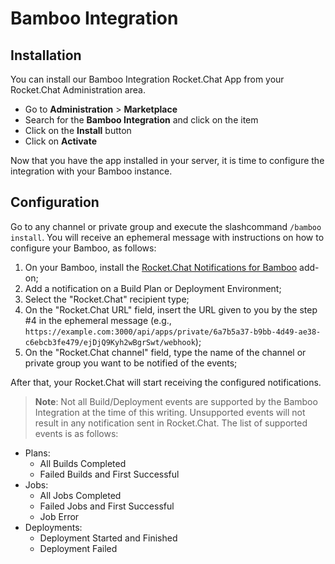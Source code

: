 # Bamboo Integration

## Installation

You can install our Bamboo Integration Rocket.Chat App from your Rocket.Chat Administration area.

* Go to **Administration** &gt; **Marketplace**
* Search for the **Bamboo Integration** and click on the item
* Click on the **Install** button
* Click on **Activate**

Now that you have the app installed in your server, it is time to configure the integration with your Bamboo instance.

## Configuration

Go to any channel or private group and execute the slashcommand `/bamboo install`. You will receive an ephemeral message with instructions on how to configure your Bamboo, as follows:

1. On your Bamboo, install the [Rocket.Chat Notifications for Bamboo](https://marketplace.atlassian.com/apps/1220022/rocket-chat-notifications-for-bamboo) add-on;
2. Add a notification on a Build Plan or Deployment Environment;
3. Select the "Rocket.Chat" recipient type;
4. On the "Rocket.Chat URL" field, insert the URL given to you by the step \#4 in the ephemeral message \(e.g., `https://example.com:3000/api/apps/private/6a7b5a37-b9bb-4d49-ae38-c6ebcb3fe479/ejDjQ9Kyh2wBgrSwt/webhook`\);
5. On the "Rocket.Chat channel" field, type the name of the channel or private group you want to be notified of the events;

After that, your Rocket.Chat will start receiving the configured notifications.

> **Note**: Not all Build/Deployment events are supported by the Bamboo Integration at the time of this writing. Unsupported events will not result in any notification sent in Rocket.Chat. The list of supported events is as follows:

* Plans:
  * All Builds Completed
  * Failed Builds and First Successful
* Jobs:
  * All Jobs Completed
  * Failed Jobs and First Successful
  * Job Error
* Deployments:
  * Deployment Started and Finished
  * Deployment Failed

